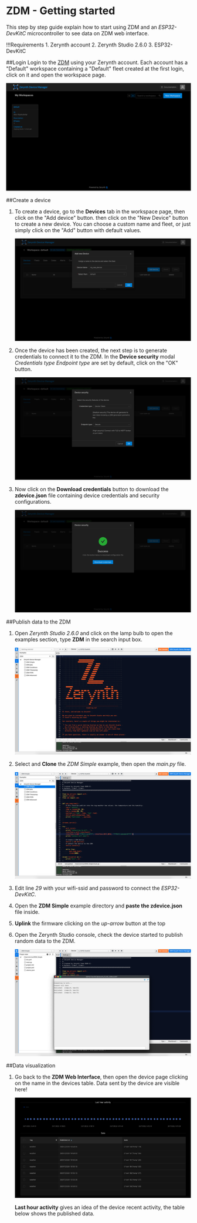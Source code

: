 # ZDM - Getting started

This step by step guide explain how to start using ZDM and an *ESP32-DevKitC* microcontroller to see
data on ZDM web interface.


!!!Requirements
    1.  Zerynth account
    2.  Zerynth Studio 2.6.0
    3.  ESP32-DevKitC 
    
##Login
Login to the [ZDM](https://zdm.zerynth.com) using your Zerynth account.
Each account has a "Default" workspace containing a "Default" fleet created at the first login, click on it and open
the workspace page.

[ ![](img/homepage.png) ](img/homepage.png)


##Create a device
1.  To create a device, go to the **Devices** tab in the workspace page, then click on the "Add device" button.
then click on the "New Device" button to create a new device.
You can choose a custom name and fleet, or just simply click on the "Add" button with default values.
    
    [ ![](img/newdevice.png) ](img/newdevice.png)

2.  Once the device has been created, the next step is to generate credentials to connect it to the ZDM.
In the **Device security** modal *Credentials type* *Endpoint type* are set by default, click on the "OK" button. 

    [ ![](img/devicesecurity.png) ](img/devicesecurity.png)

3.  Now click on the **Download credentials** button to download the **zdevice.json** file
    containing device credentials and security configurations.

    [ ![](img/downloadcredentials.png) ](img/downloadcredentials.png)


##Publish data to the ZDM
1.  Open *Zerynth Studio 2.6.0* and click on the lamp bulb to open the examples section, type **ZDM** in the search input box.

    [ ![](img/zstudiobulb.png) ](img/zstudiobulb.png)
    
2.  Select and **Clone** the *ZDM Simple* example, then open the *main.py* file.
    
    [ ![](img/mainpy.png) ](img/mainpy.png)
    
3.  Edit line *29* with your wifi-ssid and password to connect the *ESP32-DevKitC*.

4.  Open the **ZDM Simple** example directory and **paste the zdevice.json** file inside.

5.  **Uplink** the firmware clicking on the *up-arrow* button at the top

6.  Open the Zerynth Studio console, check the device started to publish random data to the ZDM.
    
    [ ![](img/publishdata.png) ](img/publishdata.png)
    
##Data visualization
1.  Go back to the **ZDM Web Interface**, then open the device page clicking on the name in the devices table.
    Data sent by the device are visible here!
    
    [ ![](img/dataconsole.png) ](img/dataconsole.png)
    
    **Last hour activity** gives an idea of the device recent activity, the table below shows the published data.

    

